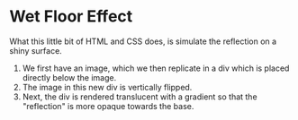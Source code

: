 # Wet Floor Effect
What this little bit of HTML and CSS does, is simulate the reflection on a shiny surface.

1. We first have an image, which we then replicate in a div which is placed directly below the image. 
2. The image in this new div is vertically flipped.
3. Next, the div is rendered translucent with a gradient so that the "reflection" is more opaque towards the base.
